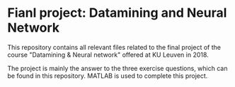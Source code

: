 # Fianl project: Datamining and Neural Network

This repository contains all relevant files related to the final project of the course "Datamining & Neural network" offered at KU Leuven in 2018.

The project is mainly the answer to the three exercise questions, which can be found in this repository. MATLAB is used to complete this project. 


